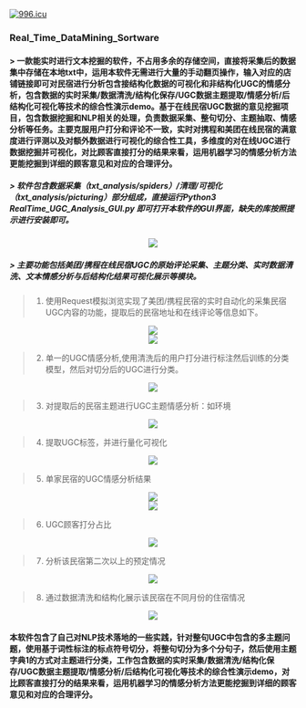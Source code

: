 
[![996.icu](https://img.shields.io/badge/link-996.icu-red.svg)](https://996.icu)

###  Real_Time_DataMining_Sortware
####  >  一款能实时进行文本挖掘的软件，不占用多余的存储空间，直接将采集后的数据集中存储在本地txt中，运用本软件无需进行大量的手动翻页操作，输入对应的店铺链接即可对民宿进行分析包含接结构化数据的可视化和非结构化UGC的情感分析，包含数据的实时采集/数据清洗/结构化保存/UGC数据主题提取/情感分析/后结构化可视化等技术的综合性演示demo。基于在线民宿UGC数据的意见挖掘项目，包含数据挖掘和NLP相关的处理，负责数据采集、整句切分、主题抽取、情感分析等任务。主要克服用户打分和评论不一致，实时对携程和美团在线民宿的满意度进行评测以及对额外数据进行可视化的综合性工具，多维度的对在线UGC进行数据挖掘并可视化，对比顾客直接打分的结果来看，运用机器学习的情感分析方法更能挖掘到详细的顾客意见和对应的合理评分。
#####  >  软件包含数据采集（txt_analysis/spiders）/清理/可视化（txt_analysis/picturing）部分组成，直接运行Python3 RealTime_UGC_Analysis_GUI.py 即可打开本软件的GUI界面，缺失的库按照提示进行安装即可。
<div align=center><img  src="https://github.com/CarryChang/Real_Time_DataMining_Sortware/blob/master/pic/GUI_main.png"></div>

#####  >  主要功能包括美团/携程在线民宿UGC的原始评论采集、主题分类、实时数据清洗、文本情感分析与后结构化结果可视化展示等模块。


> 1.   使用Request模拟浏览实现了美团/携程民宿的实时自动化的采集民宿UGC内容的功能，提取后的民宿地址和在线评论等信息如下。

<div align=center><img  src="https://github.com/CarryChang/Real_Time_DataMining_Sortware/blob/master/pic/meituan.png"></div>
<div align=center><img  src="https://github.com/CarryChang/Real_Time_DataMining_Sortware/blob/master/pic/data_collector.png"></div>

> 2.   单一的UGC情感分析,使用清洗后的用户打分进行标注然后训练的分类模型，然后对切分后的UGC进行分类。

<div align=center><img  src="https://github.com/CarryChang/Real_Time_DataMining_Sortware/blob/master/pic/best_comment_analysis.png"></div>

> 3.   对提取后的民宿主题进行UGC主题情感分析：如环境

<div align=center><img  src="https://github.com/CarryChang/Real_Time_DataMining_Sortware/blob/master/pic/environment_analysis.png"></div>

> 4.   提取UGC标签，并进行量化可视化
<div align=center><img  src="https://github.com/CarryChang/Real_Time_DataMining_Sortware/blob/master/pic/label.png"></div>

> 5.   单家民宿的UGC情感分析结果
<div align=center><img  src="https://github.com/CarryChang/Real_Time_DataMining_Sortware/blob/master/pic/sentiment_analysis.png"></div>
<div align=center><img  src="https://github.com/CarryChang/Real_Time_DataMining_Sortware/blob/master/pic/whole_emotion_analysis.png"></div>

> 6.   UGC顾客打分占比

<div align=center><img  src="https://github.com/CarryChang/Real_Time_DataMining_Sortware/blob/master/pic/total_score.png"></div>

> 7.   分析该民宿第二次以上的预定情况  

<div align=center><img  src="https://github.com/CarryChang/Real_Time_DataMining_Sortware/blob/master/pic/rebook.png"></div>

> 8.   通过数据清洗和结构化展示该民宿在不同月份的住宿情况  

<div align=center><img  src="https://github.com/CarryChang/Real_Time_DataMining_Sortware/blob/master/pic/time_line.png"></div>

#### 本软件包含了自己对NLP技术落地的一些实践，针对整句UGC中包含的多主题问题，使用基于词性标注的标点符号切分，将整句切分为多个分句子，然后使用主题字典1的方式对主题进行分类，工作包含数据的实时采集/数据清洗/结构化保存/UGC数据主题提取/情感分析/后结构化可视化等技术的综合性演示demo，对比顾客直接打分的结果来看，运用机器学习的情感分析方法更能挖掘到详细的顾客意见和对应的合理评分。

